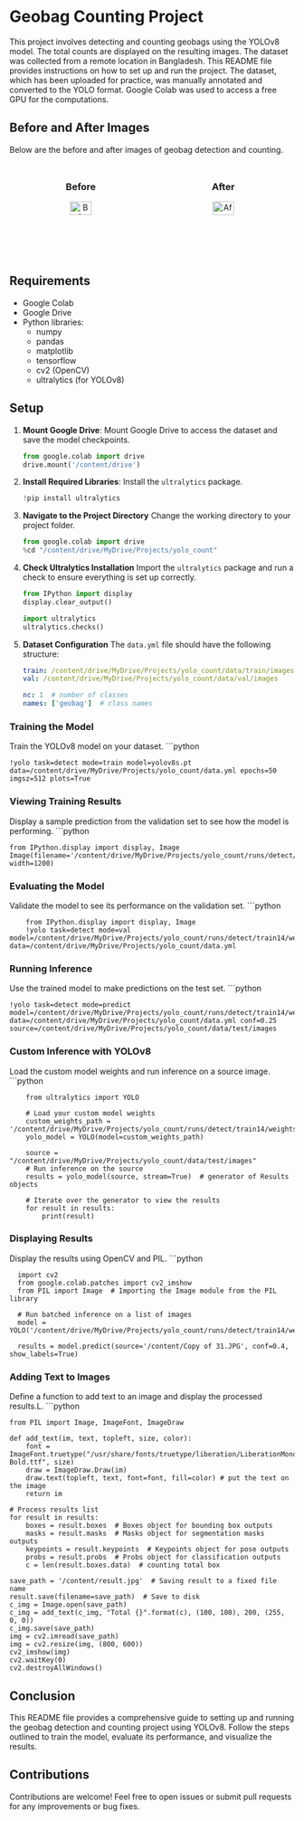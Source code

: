
# Geobag Counting Project

This project involves detecting and counting geobags using the YOLOv8 model. The total counts are displayed on the resulting images. The dataset was collected from a remote location in Bangladesh. This README file provides instructions on how to set up and run the project. The dataset, which has been uploaded for practice, was manually annotated and converted to the YOLO format. Google Colab was used to access a free GPU for the computations.

## Before and After Images

Below are the before and after images of geobag detection and counting.

<div style="display: flex; justify-content: center;">
  <div style="flex: 1; text-align: center; margin: 10px;">
    <h3>Before</h3>
    <img src="https://github.com/AsadShibli/Geobag-counting/assets/119102237/62fe2c82-4af8-438a-b6f2-e5bc87fb0d6e" alt="Before Image" style="width: 40%; max-width: 400px;">
  </div>
  <div style="flex: 1; text-align: center; margin: 10px;">
    <h3>After</h3>
    <img src="https://github.com/AsadShibli/Geobag-counting/assets/119102237/928d7a41-123e-42ce-a07a-b6dd7cbae079" alt="After Image" style="width: 40%; max-width: 400px;">
  </div>
</div>

## Requirements

- Google Colab
- Google Drive
- Python libraries:
  - numpy
  - pandas
  - matplotlib
  - tensorflow
  - cv2 (OpenCV)
  - ultralytics (for YOLOv8)

## Setup

1. **Mount Google Drive**: Mount  Google Drive to access the dataset and save the model checkpoints.
    ```python
    from google.colab import drive
    drive.mount('/content/drive')

2. **Install Required Libraries**: Install the `ultralytics` package.
    ```python
    !pip install ultralytics


3. **Navigate to the Project Directory**
Change the working directory to your project folder.
    ```python
    from google.colab import drive
    %cd "/content/drive/MyDrive/Projects/yolo_count"

4. **Check Ultralytics Installation**
Import the ```ultralytics``` package and run a check to ensure everything is set up correctly.
    ```python
    from IPython import display
    display.clear_output()
    
    import ultralytics
    ultralytics.checks()

5. **Dataset Configuration**
The ```data.yml``` file should have the following structure:
    ```yaml
    train: /content/drive/MyDrive/Projects/yolo_count/data/train/images
    val: /content/drive/MyDrive/Projects/yolo_count/data/val/images
    
    nc: 1  # number of classes
    names: ['geobag']  # class names

### Training the Model
Train the YOLOv8 model on your dataset.
    ```python
    
    !yolo task=detect mode=train model=yolov8s.pt data=/content/drive/MyDrive/Projects/yolo_count/data.yml epochs=50 imgsz=512 plots=True

### Viewing Training Results
Display a sample prediction from the validation set to see how the model is performing.
    ```python
    
    from IPython.display import display, Image
    Image(filename='/content/drive/MyDrive/Projects/yolo_count/runs/detect/train14/val_batch0_pred.jpg', width=1200)

### Evaluating the Model
Validate the model to see its performance on the validation set.
    ```python
    
        from IPython.display import display, Image
        !yolo task=detect mode=val model=/content/drive/MyDrive/Projects/yolo_count/runs/detect/train14/weights/best.pt data=/content/drive/MyDrive/Projects/yolo_count/data.yml
    

### Running Inference
Use the trained model to make predictions on the test set.
    ```python
    
    !yolo task=detect mode=predict model=/content/drive/MyDrive/Projects/yolo_count/runs/detect/train14/weights/best.pt data=/content/drive/MyDrive/Projects/yolo_count/data.yml conf=0.25 source=/content/drive/MyDrive/Projects/yolo_count/data/test/images

### Custom Inference with YOLOv8
Load the custom model weights and run inference on a source image.
    ```python
    
        from ultralytics import YOLO
    
        # Load your custom model weights
        custom_weights_path = '/content/drive/MyDrive/Projects/yolo_count/runs/detect/train14/weights/best.pt'
        yolo_model = YOLO(model=custom_weights_path)
        
        source = "/content/drive/MyDrive/Projects/yolo_count/data/test/images"
        # Run inference on the source
        results = yolo_model(source, stream=True)  # generator of Results objects
        
        # Iterate over the generator to view the results
        for result in results:
            print(result)

### Displaying Results
Display the results using OpenCV and PIL.
    ```python
    
      import cv2
      from google.colab.patches import cv2_imshow
      from PIL import Image  # Importing the Image module from the PIL library
      
      # Run batched inference on a list of images
      model = YOLO('/content/drive/MyDrive/Projects/yolo_count/runs/detect/train14/weights/best.pt')
      
      results = model.predict(source='/content/Copy of 31.JPG', conf=0.4, show_labels=True)


### Adding Text to Images
Define a function to add text to an image and display the processed results.L.
    ```python
    
    from PIL import Image, ImageFont, ImageDraw
    
    def add_text(im, text, topleft, size, color):
        font = ImageFont.truetype("/usr/share/fonts/truetype/liberation/LiberationMono-Bold.ttf", size)
        draw = ImageDraw.Draw(im)
        draw.text(topleft, text, font=font, fill=color) # put the text on the image
        return im
    
    # Process results list
    for result in results:
        boxes = result.boxes  # Boxes object for bounding box outputs
        masks = result.masks  # Masks object for segmentation masks outputs
        keypoints = result.keypoints  # Keypoints object for pose outputs
        probs = result.probs  # Probs object for classification outputs
        c = len(result.boxes.data)  # counting total box

    save_path = '/content/result.jpg'  # Saving result to a fixed file name
    result.save(filename=save_path)  # Save to disk
    c_img = Image.open(save_path)
    c_img = add_text(c_img, "Total {}".format(c), (100, 100), 200, (255, 0, 0))
    c_img.save(save_path)
    img = cv2.imread(save_path)
    img = cv2.resize(img, (800, 600))
    cv2_imshow(img)
    cv2.waitKey(0)
    cv2.destroyAllWindows()
    

## Conclusion

This README file provides a comprehensive guide to setting up and running the geobag detection and counting project using YOLOv8. Follow the steps outlined to train the model, evaluate its performance, and visualize the results.

## Contributions

Contributions are welcome! Feel free to open issues or submit pull requests for any improvements or bug fixes.
